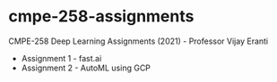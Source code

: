 # cmpe-258-assignments
CMPE-258 Deep Learning Assignments (2021) - Professor Vijay Eranti
* Assignment 1 - fast.ai
* Assignment 2 - AutoML using GCP 

